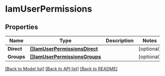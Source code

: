 # IamUserPermissions

## Properties

Name | Type | Description | Notes
------------ | ------------- | ------------- | -------------
**Direct** | [**[]IamUserPermissionsDirect**](IAMUserPermissions_direct.md) |  | [optional] 
**Groups** | [**[]IamUserPermissionsGroups**](IAMUserPermissions_groups.md) |  | [optional] 

[[Back to Model list]](../README.md#documentation-for-models) [[Back to API list]](../README.md#documentation-for-api-endpoints) [[Back to README]](../README.md)


